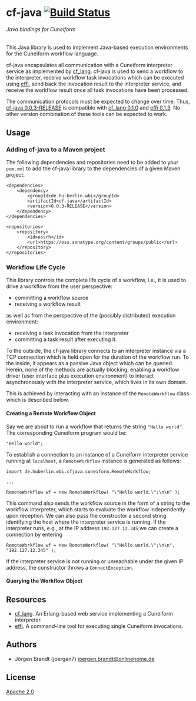 # cf-java [![Build Status](https://travis-ci.org/joergen7/cf-java.svg?branch=master)](https://travis-ci.org/joergen7/cf-java)

###### Java bindings for Cuneiform

This Java library is used to implement Java-based execution environments for the Cuneiform workflow language.

cf-java encapsulates all communication with a Cuneiform interpreter service as implemented by [cf_lang](https://github.com/joergen7/cf_lang). cf-java is used to send a workflow to the interpreter, receive workflow task invocations which can be executed using [effi](https://github.com/joergen7/effi), send back the invocation result to the interpreter service, and receive the workflow result once all task invocations have been processed.

The communication protocols must be expected to change over time. Thus, [cf-java 0.0.3-RELEASE](https://github.com/joergen7/cf-java/releases/tag/0.0.3-RELEASE) is compatible with [cf_lang 0.1.0](https://github.com/joergen7/cf_lang/releases/tag/0.1.0) and [effi 0.1.3](https://github.com/joergen7/effi/releases/tag/0.1.3). No other version combination of these tools can be expected to work.

## Usage

### Adding cf-java to a Maven project

The following dependencies and repositories need to be added to your `pom.xml` to add the cf-java library to the dependencies of a given Maven project:

    <dependencies>
        <dependency>
            <groupId>de.hu-berlin.wbi</groupId>
            <artifactId>cf-java</artifactId>
            <version>0.0.3-RELEASE</version>
        </dependency>
    </dependencies>

    <repositories>
        <repository>
            <id>ossrh</id>
            <url>https://oss.sonatype.org/content/groups/public</url>
        </repository>
    </repositories>

### Workflow Life Cycle

This library controls the complete life cycle of a workflow, i.e., it is used to drive a workflow from the user perspective:

- committing a workflow source
- receiving a workflow result

as well as from the perspective of the (possibly distributed) execution environment:

- receiving a task invocation from the interpreter
- committing a task result after executing it.

To the outside, the cf-java library connects to an interpreter instance via a TCP connection which is held open for the duration of the workflow run. To the inside, it appears as a passive Java object which can be queried. Herein, none of the methods are actually blocking, enabling a workflow driver (user interface plus execution environment) to interact asynchronously with the interpreter service, which lives in its own domain.

This is achieved by interacting with an instance of the `RemoteWorkflow` class which is described below.

#### Creating a Remote Workflow Object

Say we are about to run a workflow that returns the string `"Hello world"`. The corresponding Cuneiform program would be:

    "Hello world";

To establish a connection to an instance of a Cuneiform interpreter service running at `localhost`, a `RemoteWorkflow` instance is generated as follows:

    import de.huberlin.wbi.cfjava.cuneiform.RemoteWorkflow;

    ...

    RemoteWorkflow wf = new RemoteWorkflow( "\"Hello world.\";\n\n" );

This command also sends the workflow source in the form of a string to the workflow interpreter, which starts to evaluate the workflow independently upon reception. We can also pass the constructor a second string identifying the host where the interpreter service is running. If the interpreter runs, e.g., at the IP address `192.127.12.345` we can create a connection by entering

    RemoteWorkflow wf = new RemoteWorkflow( "\"Hello world.\";\n\n", "192.127.12.345" );

If the interpreter service is not running or unreachable under the given IP address, the constructor throws a `ConnectException`.

#### Querying the Workflow Object



## Resources

- [cf_lang](https://github.com/joergen7/cf_lang). An Erlang-based web service implementing a Cuneiform interpreter.
- [effi](https://github.com/joergen7/effi). A command-line tool for executing single Cuneiform invocations.

## Authors

- Jörgen Brandt (joergen7) [joergen.brandt@onlinehome.de](mailto:joergen.brandt@onlinehome.de)

## License

[Apache 2.0](https://www.apache.org/licenses/LICENSE-2.0.html)
